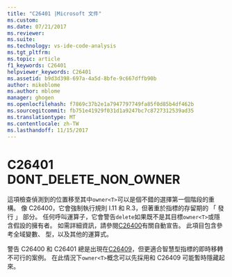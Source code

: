 ```yaml
---
title: "C26401 |Microsoft 文件"
ms.custom: 
ms.date: 07/21/2017
ms.reviewer: 
ms.suite: 
ms.technology: vs-ide-code-analysis
ms.tgt_pltfrm: 
ms.topic: article
f1_keywords: C26401
helpviewer_keywords: C26401
ms.assetid: b9d3d398-697a-4a5d-8bfe-9c667dffb90b
author: mikeblome
ms.author: mblome
manager: ghogen
ms.openlocfilehash: f7869c37b2e1a7947797749fa85f0d85b4df462b
ms.sourcegitcommit: fb751e41929f031d1a9247bc7c8727312539ad35
ms.translationtype: MT
ms.contentlocale: zh-TW
ms.lasthandoff: 11/15/2017
---
```

# <a name="c26401-dontdeletenonowner"></a>C26401 DONT_DELETE_NON_OWNER
這項檢查偵測到的位置移至其中`owner<T>`可以是個不錯的選擇第一個階段的重構。 像 C26400，它會強制執行規則 I.11 和 R.3，但著重於指標的存留期的 「 發行 」 部分。 任何呼叫運算子，它會警告`delete`如果既不是其目標`owner<T>`或隱含假設的擁有者。 如需詳細資訊，請參閱[C26400](c26400.md)有關自動宣告。 此項目包含參考全域變數、 型，以及其他的運算式。 


警告 C26400 和 C26401 總是出現在[C26409](c26409.md)，但更適合智慧型指標的即時移轉不可行的案例。 在此情況下`owner<T>`概念可以先採用和 C26409 可能暫時隱藏起來。
